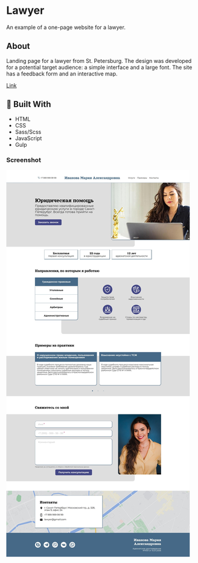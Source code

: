 # Lawyer

An example of a one-page website for a lawyer.

## About

Landing page for a lawyer from St. Petersburg. The design was developed for a potential target audience: a simple interface and a large font. The site has a feedback form and an interactive map.

[Link](https://aligatoree.github.io/Lawyer/)

## 🔧 Built With

- HTML
- CSS
- Sass/Scss
- JavaScript
- Gulp

### Screenshot

![Screenshot](source/screenshot.jpg)
